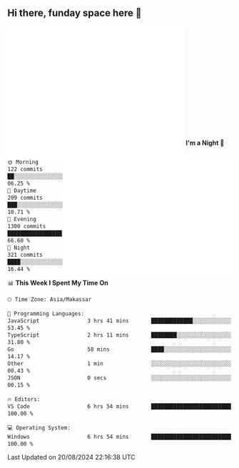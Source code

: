 ## Hi there, funday space here 🚀

<img align="left" width="400" alt="🌞" src="https://raw.githubusercontent.com/fhasnur/fhasnur/master/general.svg?token=ATQS65TR7ETTG5RLJUDIDBLBN34HE">
<img align="right" width="380" alt="🌞" src="https://raw.githubusercontent.com/fhasnur/fhasnur/master/statistics.svg?token=ATQS65TR7ETTG5RLJUDIDBLBN34HE">

<br><br><br><br><br><br><br><br><br><br><br><br><br><br>

<!--START_SECTION:waka-->
**I'm a Night 🦉** 

```text
🌞 Morning                122 commits         ██░░░░░░░░░░░░░░░░░░░░░░░   06.25 % 
🌆 Daytime                209 commits         ███░░░░░░░░░░░░░░░░░░░░░░   10.71 % 
🌃 Evening                1300 commits        █████████████████░░░░░░░░   66.60 % 
🌙 Night                  321 commits         ████░░░░░░░░░░░░░░░░░░░░░   16.44 % 
```


📊 **This Week I Spent My Time On** 

```text
🕑︎ Time Zone: Asia/Makassar

💬 Programming Languages: 
JavaScript               3 hrs 41 mins       █████████████░░░░░░░░░░░░   53.45 % 
TypeScript               2 hrs 11 mins       ████████░░░░░░░░░░░░░░░░░   31.80 % 
Go                       58 mins             ████░░░░░░░░░░░░░░░░░░░░░   14.17 % 
Other                    1 min               ░░░░░░░░░░░░░░░░░░░░░░░░░   00.43 % 
JSON                     0 secs              ░░░░░░░░░░░░░░░░░░░░░░░░░   00.15 % 

🔥 Editors: 
VS Code                  6 hrs 54 mins       █████████████████████████   100.00 % 

💻 Operating System: 
Windows                  6 hrs 54 mins       █████████████████████████   100.00 % 
```


 Last Updated on 20/08/2024 22:16:38 UTC
<!--END_SECTION:waka-->

